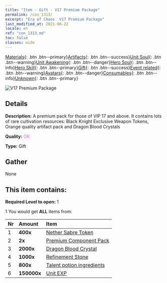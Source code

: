 ```yaml
---
title: "Item - Gift - V17 Premium Package"
permalink: /con_1313/
excerpt: "Era of Chaos  V17 Premium Package"
last_modified_at: 2021-06-22
locale: en
ref: "con_1313.md"
toc: false
classes: wide
---
```

 [Materials](/Items/){: .btn .btn--primary}[Artifacts](/Items/Artifacts/){: .btn .btn--success}[Unit Soul](/Items/UnitSoul/){: .btn .btn--warning}[Unit Awakening](/Items/UnitAwakening/){: .btn .btn--danger}[Hero Soul](/Items/HeroSoul/){: .btn .btn--info}[Hero Skill](/Items/HeroSkill/){: .btn .btn--primary}[Gift](/Items/Gift/){: .btn .btn--success}[Event related](/Items/Events/){: .btn .btn--warning}[Avatars](/Items/Avatars/){: .btn .btn--danger}[Consumables](/Items/Consumables/){: .btn .btn--info}[Unknown](/Items/Unknown/){: .btn .btn--primary}

 ![V17 Premium Package](/images/t/i_905001.png)

## Details
 **Description:** A premium pack for those of VIP 17 and above. It contains lots of rare cultivation resources: Black Knight Exclusive Weapon Tokens, Orange quality artifact pack and Dragon Blood Crystals

 **Quality:** <span style="color: #DA70D6">OK</span>

 **Type:** Gift

## Gather

  None

## This item contains:

 **Required Level to open:** 1

 1 You would get **ALL** items  from:

  | Nr | Amount |     Item    |
  |:---|:-------|:------------|
  | 1 |  **400x** | [Nether Sabre Token](/Items/con_979/) |  | 
  | 2 |  **2x** | [Premium Component Pack](/Items/con_1363/) |  | 
  | 3 |  **2000x** | [Dragon Blood Crystal](/Items/con_879/) |  | 
  | 4 |  **1000x** | [Refinement Stone](/Items/con_814/) |  | 
  | 5 |  **800x** | [Talent potion ingredients](/Items/con_1120/) |  | 
  | 6 |  **150000x** | [Unit EXP](/Items/con_902/) |  | 
